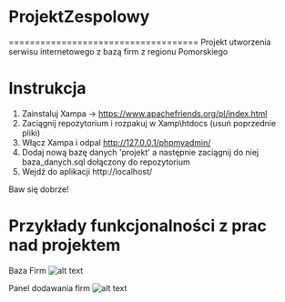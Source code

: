 # ProjektZespolowy
====================================
Projekt utworzenia serwisu internetowego z bazą firm z regionu Pomorskiego


# Instrukcja 
1. Zainstaluj Xampa -> https://www.apachefriends.org/pl/index.html
2. Zaciągnij repozytorium i rozpakuj w Xamp\htdocs (usuń poprzednie pliki)
3. Włącz Xampa i odpal http://127.0.0.1/phpmyadmin/
4. Dodaj nową bazę danych 'projekt' a następnie zaciągnij do niej baza_danych.sql dołączony do repozytorium
5. Wejdź do aplikacji http://localhost/

Baw się dobrze! 

# Przykłady funkcjonalności z prac nad projektem 

Baza Firm
![alt text](https://i.imgur.com/FPa0dLP.png)

Panel dodawania firm
![alt text](https://i.imgur.com/6k0KEZo.png)
